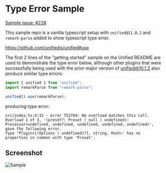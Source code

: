 # Type Error Sample

[Sample issue: #228](https://github.com/unifiedjs/unified/issues/228)

This sample repo is a vanilla typescript setup with `unified@11.0.2` and `remark-parse` added to show typescript type error.

https://github.com/unifiedjs/unified#use

The first 2 lines of the "getting started" sample on the Unified README are used to demonstrate the type error below, although other plugins that were successfully being used with the prior major version of unified@10.1.2 also produce similar type errors:

```typescript
import { unified } from "unified";
import remarkParse from "remark-parse";

unified().use(remarkParse);
```

producing type error:

```
src/index.ts:4:15 - error TS2769: No overload matches this call.
Overload 1 of 3, '(preset?: Preset | null | undefined): Processor<undefined, undefined, undefined, undefined, undefined>', gave the following error.
Type 'Plugin<[(Options | undefined)?], string, Root>' has no properties in common with type 'Preset'.
```

## Screenshot

![Sample](https://user-images.githubusercontent.com/185555/261892771-e13060db-15a7-4adc-8a9e-4e9a3bc891a5.png)
